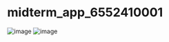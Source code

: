# midterm_app_6552410001

![image](https://github.com/AdisornNangnoi/midterm_app/assets/113957028/826f22e4-1d2a-42a4-b4b3-ef52a2b17725)
![image](https://github.com/AdisornNangnoi/midterm_app/assets/113957028/26e68acf-829f-43ff-91f0-286b4568622b)
